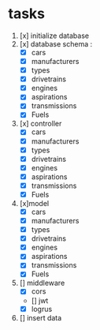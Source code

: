 # tasks

1. [x] initialize database
2. [x] database schema : 
    - [x] cars
    - [x] manufacturers
    - [x] types
    - [x] drivetrains
    - [x] engines
    - [x] aspirations
    - [x] transmissions
    - [x] Fuels
3. [x] controller
    - [x] cars
    - [x] manufacturers
    - [x] types
    - [x] drivetrains
    - [x] engines
    - [x] aspirations
    - [x] transmissions
    - [x] Fuels
4. [x]model
    - [x] cars
    - [x] manufacturers
    - [x] types
    - [x] drivetrains
    - [x] engines
    - [x] aspirations
    - [x] transmissions
    - [x] Fuels
5. [] middleware
    - [x] cors
    - [] jwt
    - [x] logrus
6. [] insert data